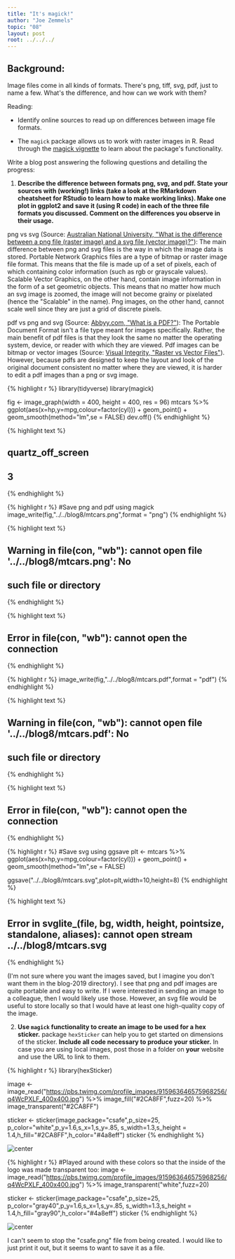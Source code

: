 ```yaml
---
title: "It's magick!"
author: "Joe Zemmels"
topic: "08"
layout: post
root: ../../../
---
```


## Background:

Image files come in all kinds of formats. There's png, tiff, svg, pdf, just to name a few. What's the difference, and how can we work with them?

Reading: 

  - Identify online sources to read up on differences between image file formats. 

  - The `magick` package allows us to work with raster images in R. Read through the  [magick vignette](https://cran.r-project.org/web/packages/magick/vignettes/intro.html) to learn about the package's functionality.

Write a blog post answering the following questions and detailing the progress: 

1. **Describe the difference between formats png, svg, and pdf. State your sources with (working!) links (take a look at the RMarkdown cheatsheet for RStudio to learn how to make working links). Make one plot in ggplot2 and save it (using R code) in each of the three file formats you discussed. Comment on the differences you observe in their usage.**

png vs svg (Source: [Australian National University, "What is the difference between a png file (raster image) and a svg file (vector image)?"](http://asiapacific.anu.edu.au/mapsonline/faq/what-difference-between-png-file-raster-image-and-svg-file-vector-image)): The main difference between png and svg files is the way in which the image data is stored. Portable Network Graphics files are a type of bitmap or raster image file format. This means that the file is made up of a set of pixels, each of which containing color information (such as rgb or grayscale values). Scalable Vector Graphics, on the other hand, contain image information in the form of a set geometric objects. This means that no matter how much an svg image is zoomed, the image will not become grainy or pixelated (hence the "Scalable" in the name). Png images, on the other hand, cannot scale well since they are just a grid of discrete pixels.

pdf vs png and svg (Source: [Abbyy.com, "What is a PDF?"](https://www.abbyy.com/en-us/finereader/what-is-pdf/)): The Portable Document Format isn't a file type meant for images specifically. Rather, the main benefit of pdf files is that they look the same no matter the operating system, device, or reader with which they are viewed. Pdf images can be bitmap or vector images (Source: [Visual Integrity, "Raster vs Vector Files"](https://visual-integrity.com/faqs/spotting-difference-vector-raster-pdf/)). However, because pdfs are designed to keep the layout and look of the original document consistent no matter where they are viewed, it is harder to edit a pdf images than a png or svg image.


{% highlight r %}
library(tidyverse)
library(magick)

fig <- image_graph(width = 400, height = 400, res = 96)
mtcars %>%
  ggplot(aes(x=hp,y=mpg,colour=factor(cyl))) + 
  geom_point() +
  geom_smooth(method="lm",se = FALSE)
dev.off()
{% endhighlight %}



{% highlight text %}
## quartz_off_screen 
##                 3
{% endhighlight %}



{% highlight r %}
#Save png and pdf using magick
image_write(fig,"../../blog8/mtcars.png",format = "png")
{% endhighlight %}



{% highlight text %}
## Warning in file(con, "wb"): cannot open file '../../blog8/mtcars.png': No
## such file or directory
{% endhighlight %}



{% highlight text %}
## Error in file(con, "wb"): cannot open the connection
{% endhighlight %}



{% highlight r %}
image_write(fig,"../../blog8/mtcars.pdf",format = "pdf")
{% endhighlight %}



{% highlight text %}
## Warning in file(con, "wb"): cannot open file '../../blog8/mtcars.pdf': No
## such file or directory
{% endhighlight %}



{% highlight text %}
## Error in file(con, "wb"): cannot open the connection
{% endhighlight %}



{% highlight r %}
#Save svg using ggsave
plt <- mtcars %>%
  ggplot(aes(x=hp,y=mpg,colour=factor(cyl))) + 
  geom_point() +
  geom_smooth(method="lm",se = FALSE)

ggsave("../../blog8/mtcars.svg",plot=plt,width=10,height=8)
{% endhighlight %}



{% highlight text %}
## Error in svglite_(file, bg, width, height, pointsize, standalone, aliases): cannot open stream ../../blog8/mtcars.svg
{% endhighlight %}

(I'm not sure where you want the images saved, but I imagine you don't want them in the blog-2019 directory). I see that png and pdf images are quite portable and easy to write. If I were interested in sending an image to a colleague, then I would likely use those. However, an svg file would be useful to store locally so that I would have at least one high-quality copy of the image.


2. **Use `magick` functionality to create an image to be used for a hex sticker.**  package `hexSticker` can help you to get started on dimensions of the sticker. **Include all code necessary to produce your sticker.** In case you are using local images, post those in a folder on **your** website and use the URL to link to them.


{% highlight r %}
library(hexSticker)

image <- image_read("https://pbs.twimg.com/profile_images/915963646575968256/q4WcPXLF_400x400.jpg") %>%
  image_fill("#2CA8FF",fuzz=20) %>%
  image_transparent("#2CA8FF")

sticker <- sticker(image,package="csafe",p_size=25, p_color="white",p_y=1.6,s_x=1,s_y=.85, s_width=1.3,s_height = 1.4,h_fill="#2CA8FF",h_color="#4a8eff")
sticker
{% endhighlight %}

![center](../figure/08/ZemmelsJoe/unnamed-chunk-2-1.png)

{% highlight r %}
#Played around with these colors so that the inside of the logo was made transparent too:
image <- image_read("https://pbs.twimg.com/profile_images/915963646575968256/q4WcPXLF_400x400.jpg") %>%
  image_transparent("white",fuzz=20)

sticker <- sticker(image,package="csafe",p_size=25, p_color="gray40",p_y=1.6,s_x=1,s_y=.85, s_width=1.3,s_height = 1.4,h_fill="gray90",h_color="#4a8eff")
sticker
{% endhighlight %}

![center](../figure/08/ZemmelsJoe/unnamed-chunk-2-2.png)

I can't seem to stop the "csafe.png" file from being created. I would like to just print it out, but it seems to want to save it as a file.
